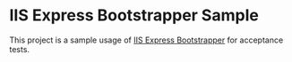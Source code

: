 IIS Express Bootstrapper Sample
==============================

This project is a sample usage of [IIS Express Bootstrapper](https://github.com/abnerdasdores/iisexpress-bootstrapper) for acceptance tests.
